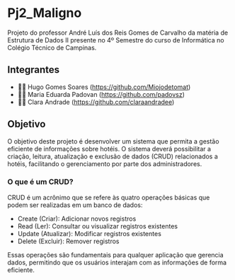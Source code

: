 # Pj2_Maligno
Projeto do professor André Luís dos Reis Gomes de Carvalho da matéria de Estrutura de Dados II presente no 4º Semestre do curso de Informática no Colégio Técnico de Campinas.

## Integrantes
- 🧑‍💻 Hugo Gomes Soares (https://github.com/Miojodetomat)
- 👩‍💻 Maria Eduarda Padovan (https://github.com/padovsz)
- 👩‍💻 Clara Andrade (https://github.com/claraandradee)

## Objetivo
O objetivo deste projeto é desenvolver um sistema que permita a gestão eficiente de informações sobre hotéis. O sistema deverá possibilitar a criação, leitura, atualização e exclusão de dados (CRUD) relacionados a hotéis, facilitando o gerenciamento por parte dos administradores.

### O que é um CRUD?
CRUD é um acrônimo que se refere às quatro operações básicas que podem ser realizadas em um banco de dados:

- Create (Criar): Adicionar novos registros
- Read (Ler): Consultar ou visualizar registros existentes
- Update (Atualizar): Modificar registros existentes
- Delete (Excluir): Remover registros
  
Essas operações são fundamentais para qualquer aplicação que gerencia dados, permitindo que os usuários interajam com as informações de forma eficiente.
